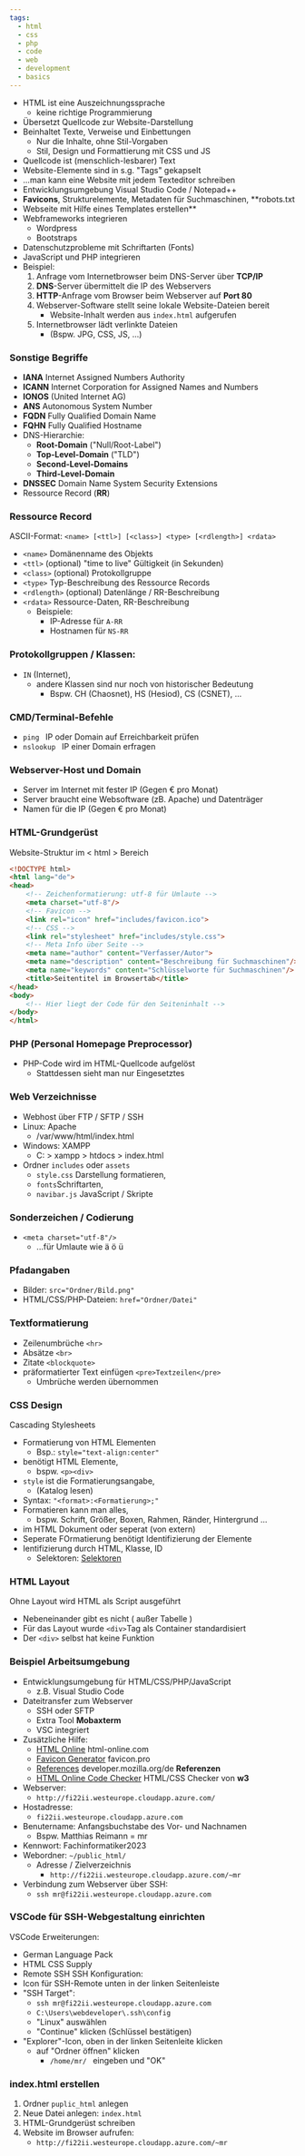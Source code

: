 ```yaml
---
tags:
  - html
  - css
  - php
  - code
  - web
  - development
  - basics
---
```

- HTML ist eine Auszeichnungssprache
	- keine richtige Programmierung
- Übersetzt Quellcode zur Website-Darstellung
- Beinhaltet Texte, Verweise und Einbettungen
	- Nur die Inhalte, ohne Stil-Vorgaben
	- Stil, Design und Formattierung mit CSS und JS
- Quellcode ist (menschlich-lesbarer) Text
- Website-Elemente sind in s.g. "Tags" gekapselt
- ...man kann eine Website mit jedem Texteditor schreiben
- Entwicklungsumgebung Visual Studio Code / Notepad++
- **Favicons**, Strukturelemente, Metadaten für Suchmaschinen, **robots.txt
- Webseite mit Hilfe eines Templates erstellen**
- Webframeworks integrieren
	- Wordpress
	- Bootstraps
- Datenschutzprobleme mit Schriftarten (Fonts)
- JavaScript und PHP integrieren
- Beispiel:
	1. Anfrage vom Internetbrowser beim DNS-Server über **TCP/IP**
	2. **DNS**-Server übermittelt die IP des Webservers
	3. **HTTP**-Anfrage vom Browser beim Webserver auf **Port 80**
	4. Webserver-Software stellt seine lokale Website-Dateien bereit
		- Website-Inhalt werden aus `index.html` aufgerufen
	5. Internetbrowser lädt verlinkte Dateien
		- (Bspw. JPG, CSS, JS, ...)
### Sonstige Begriffe 
- **IANA** Internet Assigned Numbers Authority
- **ICANN** Internet Corporation for Assigned Names and Numbers
- **IONOS** (United Internet AG)
- **ANS** Autonomous System Number
- **FQDN** Fully Qualified Domain Name
- **FQHN** Fully Qualified Hostname
- DNS-Hierarchie:
	- **Root-Domain** ("Null/Root-Label")
	- **Top-Level-Domain** ("TLD")
	- **Second-Level-Domains**
	- **Third-Level-Domain**
- **DNSSEC** Domain Name System Security Extensions
- Ressource Record (**RR**)
### Ressource Record
ASCII-Format: `<name> [<ttl>] [<class>] <type> [<rdlength>] <rdata> ` 
- `<name>` Domänenname des Objekts
- `<ttl>` (optional) "time to live" Gültigkeit (in Sekunden)
- `<class>` (optional) Protokollgruppe
- `<type>` Typ-Beschreibung des Ressource Records
- `<rdlength>` (optional) Datenlänge / RR-Beschreibung 
- `<rdata>` Ressource-Daten, RR-Beschreibung
	- Beispiele:
		- IP-Adresse für `A-RR`
		- Hostnamen für `NS-RR`
### Protokollgruppen / Klassen:
- `IN` (Internet),
	- andere Klassen sind nur noch von historischer Bedeutung
		- Bspw. CH (Chaosnet), HS (Hesiod), CS (CSNET), ...
### CMD/Terminal-Befehle 
- `ping ` IP oder Domain auf Erreichbarkeit prüfen
- `nslookup ` IP einer Domain erfragen
### Webserver-Host und Domain
- Server im Internet mit fester IP (Gegen € pro Monat)
- Server braucht eine Websoftware (zB. Apache) und Datenträger
- Namen für die IP (Gegen € pro Monat)
### HTML-Grundgerüst
Website-Struktur im < html > Bereich
```html
<!DOCTYPE html>
<html lang="de">
<head>
	<!-- Zeichenformatierung: utf-8 für Umlaute -->
    <meta charset="utf-8"/>
    <!-- Favicon -->
    <link rel="icon" href="includes/favicon.ico">
    <!-- CSS -->
    <link rel="stylesheet" href="includes/style.css">
    <!-- Meta Info über Seite -->
    <meta name="author" content="Verfasser/Autor">
    <meta name="description" content="Beschreibung für Suchmaschinen"/>
    <meta name="keywords" content="Schlüsselworte für Suchmaschinen"/>
    <title>Seitentitel im Browsertab</title>
</head>
<body>
    <!-- Hier liegt der Code für den Seiteninhalt -->
</body>
</html>
```
### PHP (Personal Homepage Preprocessor)
- PHP-Code wird im HTML-Quellcode aufgelöst
	- Stattdessen sieht man nur Eingesetztes
### Web Verzeichnisse
- Webhost über FTP / SFTP / SSH
- Linux: Apache
	- /var/www/html/index.html 
- Windows: XAMPP 
	- C: > xampp > htdocs > index.html 
- Ordner `includes` oder `assets`
	- `style.css` Darstellung formatieren,
	- `fonts`Schriftarten, 
	- `navibar.js` JavaScript / Skripte
### Sonderzeichen / Codierung
- `<meta charset="utf-8"/>`
	- ...für Umlaute wie ä ö ü
### Pfadangaben
- Bilder: `src="Ordner/Bild.png" `
- HTML/CSS/PHP-Dateien: `href="Ordner/Datei" ` 
### Textformatierung
- Zeilenumbrüche `<hr> ` 
- Absätze `<br> `
- Zitate `<blockquote> `
- präformatierter Text einfügen `<pre>Textzeilen</pre> `
	- Umbrüche werden übernommen
### CSS Design
Cascading Stylesheets
- Formatierung von HTML Elementen
	- Bsp.: `style="text-align:center" ` 
- benötigt HTML Elemente,
	- bspw. `<p><div>` 
- `style` ist die Formatierungsangabe,
	- (Katalog lesen)
- Syntax: `"<format>:<Formatierung>;" ` 
- Formatieren kann man alles,
	- bspw. Schrift, Größer, Boxen, Rahmen, Ränder, Hintergrund ...
- im HTML Dokument oder seperat (von extern)
- Seperate FOrmatierung benötigt Identifizierung der Elemente
- Ientifizierung durch HTML, Klasse, ID
	- Selektoren: [Selektoren](https://developer.mozilla.org/en-US/docs/Learn/CSS/Building_blocks/Selectors)
### HTML Layout 
Ohne Layout wird HTML als Script ausgeführt
- Nebeneinander gibt es nicht ( außer Tabelle )
- Für das Layout wurde `<div>`Tag als Container standardisiert
- Der `<div>` selbst hat keine Funktion
### Beispiel Arbeitsumgebung
- Entwicklungsumgebung für HTML/CSS/PHP/JavaScript
	- z.B. Visual Studio Code
- Dateitransfer zum Webserver
	- SSH oder SFTP
	- Extra Tool **Mobaxterm**
	- VSC integriert
- Zusätzliche Hilfe:
	- [HTML Online](https://html-online.com) html-online.com 
	- [Favicon Generator](https://favicon.pro) favicon.pro 
	- [References](https://developer.mozilla.org) developer.mozilla.org/de **Referenzen** 
	- [HTML Online Code Checker](https://validator.w3.org) HTML/CSS Checker von **w3**
- Webserver:
	- `http://fi22ii.westeurope.cloudapp.azure.com/ `
- Hostadresse:
	- `fi22ii.westeurope.cloudapp.azure.com ` 
- Benutername: Anfangsbuchstabe des Vor- und Nachnamen
	- Bspw. Matthias Reimann = mr
- Kennwort: Fachinformatiker2023
- Webordner: `~/public_html/ ` 
	- Adresse / Zielverzeichnis
		- `http://fi22ii.westeurope.cloudapp.azure.com/~mr ` 
- Verbindung zum Webserver über SSH:
	- `ssh mr@fi22ii.westeurope.cloudapp.azure.com ` 
### VSCode für SSH-Webgestaltung einrichten
VSCode Erweiterungen:
- German Language Pack
- HTML CSS Supply
- Remote SSH
SSH Konfiguration:
- Icon für SSH-Remote unten in der linken Seitenleiste
- "SSH Target": 
	- `ssh mr@fi22ii.westeurope.cloudapp.azure.com ` 
	- `C:\Users\webdeveloper\.ssh\config ` 
	- "Linux" auswählen
	- "Continue" klicken (Schlüssel bestätigen)
- "Explorer"-Icon, oben in der linken Seitenleite klicken
	- auf "Ordner öffnen" klicken
		- `/home/mr/ ` eingeben und "OK"
### index.html erstellen
1. Ordner `puplic_html` anlegen
2. Neue Datei anlegen: `index.html` 
3. HTML-Grundgerüst schreiben
4. Website im Browser aufrufen:
	- `http://fi22ii.westeurope.cloudapp.azure.com/~mr ` 
